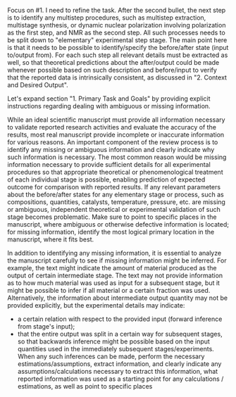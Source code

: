 Focus on #1. I need to refine the task. After the second bullet, the next step is to identify any multistep procedures, such as multistep extraction, multistage synthesis, or dynamic nuclear polarization involving polarization as the first step, and NMR as the second step. All such processes needs to be split down to "elementary" experimental step stage. The main point here is that it needs to be possible to identify/specify the before/after state (input to/output from). For each such step all relevant details must be extracted as well, so that theoretical predictions about the after/output could be made whenever possible based on such description and before/input to verify that the reported data is intrinsically consistent, as discussed in "2. Context and Desired Output".


Let's expand section "1. Primary Task and Goals" by providing explicit instructions regarding dealing with ambiguous or missing information.

While an ideal scientific manuscript must provide all information necessary to validate reported research activities and evaluate the accuracy of the results, most real manuscript provide incomplete or inaccurate information for various reasons. An important component of the review process is to identify any missing or ambiguous information and clearly indicate why such information is necessary. The most common reason would be missing information necessary to provide sufficient details for all experimental procedures so that appropriate theoretical or phenomenological treatment of each individual stage is possible, enabling prediction of expected outcome for comparison with reported results. If any relevant parameters about the before/after states for any elementary stage or process, such as compositions,  quantities, catalysts, temperature, pressure, etc. are missing or ambiguous, independent theoretical or experimental validation of such stage becomes problematic. Make sure to point to specific places in the manuscript, where ambiguous or otherwise defective information is located; for missing information, identify the most logical primary location in the manuscript, where it fits best.

In addition to identifying any missing information, it is essential to analyze the manuscript carefully to see if missing information might be inferred. For example, the text might indicate the amount of material produced as the output of certain intermediate stage. The text may not provide information as to how much material was used as input for a subsequent stage, but it might be possible to infer if all material or a certain fraction was used. Alternatively, the information about intermediate output quantity may not be provided explicitly, but the experimental details may indicate:
- a certain relation with respect to the provided input (forward inference from stage's input);
- that the entire output was split in a certain way for subsequent stages, so that backwards inference might be possible based on the input quantities used in the immediately subsequent stages/experiments.
When any such inferences can be made, perform the necessary estimations/assumptions, extract information, and clearly indicate any assumptions/calculations necessary to extract this information, what reported information was used as a starting point for any calculations / estimations, as well as point to specific places